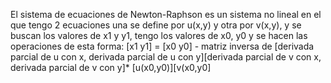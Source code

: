 El sistema de ecuaciones de Newton-Raphson es un sistema no lineal en el que tengo 2 ecuaciones una se define por u(x,y) y otra por v(x,y), y se buscan los valores de x1 y y1, tengo los valores de x0, y0 y se hacen las operaciones de esta forma:
[x1 y1] = [x0 y0] - matriz inversa de [derivada parcial de u con x, derivada parcial de u con y][derivada parcial de v con x,        derivada parcial de v con y]* [u(x0,y0)][v(x0,y0]

